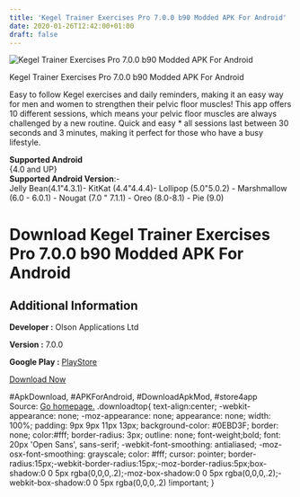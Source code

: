```yaml
---
title: 'Kegel Trainer Exercises Pro 7.0.0 b90 Modded APK For Android'
date: 2020-01-26T12:42:00+01:00
draft: false
---
```


![Kegel Trainer Exercises Pro 7.0.0 b90 Modded APK For Android](https://i1.wp.com/apkhome.net/wp-content/uploads/2020/01/Kegel-Trainer-Exercises-Pro-7.0.0-b90-Modded.png "Kegel Trainer Exercises Pro 7.0.0 b90 Modded APK For Android")

  

Kegel Trainer Exercises Pro 7.0.0 b90 Modded APK For Android

Easy to follow Kegel exercises and daily reminders, making it an easy way for men and women to strengthen their pelvic floor muscles! This app offers 10 different sessions, which means your pelvic floor muscles are always challenged by a new routine. Quick and easy \* all sessions last between 30 seconds and 3 minutes, making it perfect for those who have a busy lifestyle.

**Supported Android**  
{4.0 and UP}  
**Supported Android Version**:-  
Jelly Bean(4.1"4.3.1)- KitKat (4.4"4.4.4)- Lollipop (5.0"5.0.2) - Marshmallow (6.0 - 6.0.1) - Nougat (7.0 " 7.1.1) - Oreo (8.0-8.1) - Pie (9.0)

Download Kegel Trainer Exercises Pro 7.0.0 b90 Modded APK For Android
=====================================================================

Additional Information
----------------------

**Developer :** Olson Applications Ltd

**Version :** 7.0.0

**Google Play :** [PlayStore](https://play.google.com/store/apps/details?id=com.jsdev.pfei)

  

[Download Now](https://store4app.co/post/kegel-trainer-exercises-pro-7-0-0-b90-modded-apk-for-android_1580026299)

  
#ApkDownload, #APKForAndroid, #DownloadApkMod, #store4app  
Source: [Go homepage.](https://store4app.co/post/kegel-trainer-exercises-pro-7-0-0-b90-modded-apk-for-android_1580026299) .downloadtop{ text-align:center; -webkit-appearance: none; -moz-appearance: none; appearance: none; width: 100%; padding: 9px 9px 11px 13px; background-color: #0EBD3F; border: none; color:#fff; border-radius: 3px; outline: none; font-weight;bold; font: 20px 'Open Sans', sans-serif; -webkit-font-smoothing: antialiased; -moz-osx-font-smoothing: grayscale; color: #fff; cursor: pointer; border-radius:15px;-webkit-border-radius:15px;-moz-border-radius:5px;box-shadow:0 0 5px rgba(0,0,0,.2);-moz-box-shadow:0 0 5px rgba(0,0,0,.2);-webkit-box-shadow:0 0 5px rgba(0,0,0,.2) !important; }